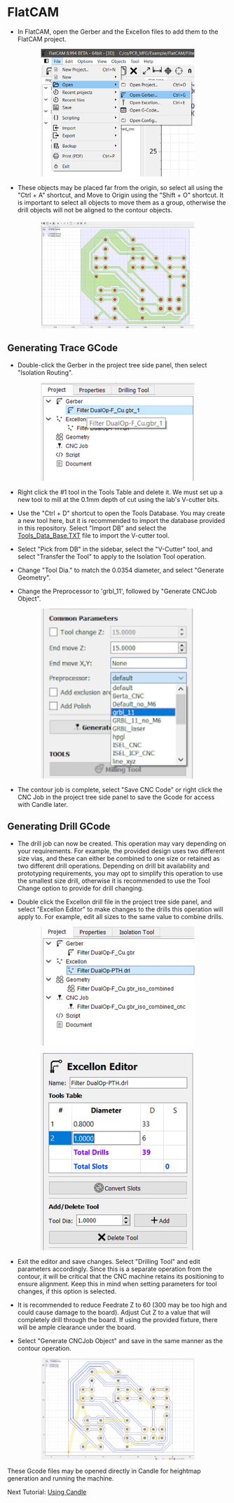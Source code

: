 # FlatCAM

* In FlatCAM, open the Gerber and the Excellon files to add them to the FlatCAM project.

<p align="center">
  <img src="./images/flatcam_open.png" width="350" title="FlatCAM Open Dialogue">
</p>

* These objects may be placed far from the origin, so select all using the "Ctrl + A" shortcut, and Move to Origin using the "Shift + O" shortcut. It is important to select all objects to move them as a group, otherwise the drill objects will not be aligned to the contour objects.

<p align="center">
  <img src="./images/flatcam_opened.png" width="350" title="FlatCAM Opened Objects">
</p>

## Generating Trace GCode

* Double-click the Gerber in the project tree side panel, then select "Isolation Routing".

<p align="center">
  <img src="./images/flatcam_project_sidepanel.png" width="350" title="FlatCAM Side Panel">
</p>

* Right click the #1 tool in the Tools Table and delete it. We must set up a new tool to mill at the 0.1mm depth of cut using the lab's V-cutter bits.

* Use the "Ctrl + D" shortcut to open the Tools Database. You may create a new tool here, but it is recommended to import the database provided in this repository. Select "Import DB" and select the [Tools_Data_Base.TXT](../FlatCam_Tools_Database/Tools_Data_Base.TXT) file to import the V-cutter tool.

* Select "Pick from DB" in the sidebar, select the "V-Cutter" tool, and select "Transfer the Tool" to apply to the Isolation Tool operation.

* Change "Tool Dia." to match the 0.0354 diameter, and select "Generate Geometry".

* Change the Preprocessor to 'grbl_11', followed by "Generate CNCJob Object".

<p align="center">
  <img src="./images/FlatCAM_preproc.png" width="350" title="FlatCAM Preprocessor">
</p>

* The contour job is complete, select "Save CNC Code" or right click the CNC Job in the project tree side panel to save the Gcode for access with Candle later.

## Generating Drill GCode

* The drill job can now be created. This operation may vary depending on your requirements. For example, the provided design uses two different size vias, and these can either be combined to one size or retained as two different drill operations. Depending on drill bit availability and prototyping requirements, you may opt to simplify this operation to use the smallest size drill, otherwise it is recommended to use the Tool Change option to provide for drill changing.

* Double click the Excellon drill file in the project tree side panel, and select "Excellon Editor" to make changes to the drills this operation will apply to. For example, edit all sizes to the same value to combine drills.

<p align="center">
  <img src="./images/flatcam_select_excellon.png" width="350" title="FlatCAM Excellon in Side Panel">
</p>

<p align="center">
  <img src="./images/flatcam_excellon_editor.png" width="350" title="FlatCAM Excellon Editor">
</p>

* Exit the editor and save changes. Select "Drilling Tool" and edit parameters accordingly. Since this is a separate operation from the contour, it will be critical that the CNC machine retains its positioning to ensure alignment. Keep this in mind when setting parameters for tool changes, if this option is selected.

* It is recommended to reduce Feedrate Z to 60 (300 may be too high and could cause damage to the board). Adjust Cut Z to a value that will completely drill through the board. If using the provided fixture, there will be ample clearance under the board.

* Select "Generate CNCJob Object" and save in the same manner as the contour operation.

<p align="center">
  <img src="./images/flatcam_gcode_objs.png" width="350" title="FlatCAM CNC Jobs">
</p>

These Gcode files may be opened directly in Candle for heightmap generation and running the machine.

Next Tutorial: [Using Candle](./using_Candle.md)